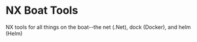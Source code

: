 # NX Boat Tools

NX tools for all things on the boat--the net (.Net), dock (Docker), and helm (Helm)
